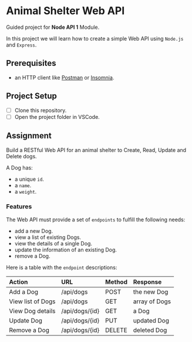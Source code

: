 # Animal Shelter Web API

Guided project for **Node API 1** Module.

In this project we will learn how to create a simple Web API using `Node.js` and `Express`.

## Prerequisites

- an HTTP client like [Postman](https://www.getpostman.com/downloads/) or [Insomnia](https://insomnia.rest/download/).

## Project Setup

- [ ] Clone this repository.
- [ ] Open the project folder in VSCode.

## Assignment

Build a RESTful Web API for an animal shelter to Create, Read, Update and Delete dogs.

A Dog has:

- a unique `id`.
- a `name`.
- a `weight`.

### Features

The Web API must provide a set of `endpoints` to fulfill the following needs:

- add a new Dog.
- view a list of existing Dogs.
- view the details of a single Dog.
- update the information of an existing Dog.
- remove a Dog.

Here is a table with the `endpoint` descriptions:

| Action                | URL                | Method | Response          |
| :-------------------- | :----------------- | :----- | :---------------- |
| Add a Dog             | /api/dogs          | POST   | the new Dog       |
| View list of Dogs     | /api/dogs          | GET    | array of Dogs     |
| View Dog details      | /api/dogs/{id}     | GET    | a Dog             |
| Update Dog            | /api/dogs/{id}     | PUT    | updated Dog       |
| Remove a Dog          | /api/dogs/{id}     | DELETE | deleted Dog       |
